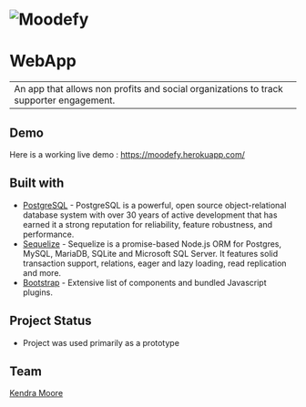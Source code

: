 

# ![Moodefy](https://i.ibb.co/6RX0qy2/Screen-Shot-2021-05-20-at-10-49-21-AM.png)
# WebApp
<table>
<tr>
<td>
  An app that allows non profits and social organizations to track supporter engagement.
</td>
</tr>
</table>

## Demo
Here is a working live demo :  https://moodefy.herokuapp.com/

## Built with 

- [PostgreSQL](https://www.postgresql.org/) - PostgreSQL is a powerful, open source object-relational database system with over 30 years of active development that has earned it a strong reputation for reliability, feature robustness, and performance.
- [Sequelize](https://sequelize.org/) - Sequelize is a promise-based Node.js ORM for Postgres, MySQL, MariaDB, SQLite and Microsoft SQL Server. It features solid transaction support, relations, eager and lazy loading, read replication and more.
- [Bootstrap](http://getbootstrap.com/) - Extensive list of components and bundled Javascript plugins.

## Project Status
- Project was used primarily as a prototype

## Team

[Kendra Moore ](https://github.com/kendrajmoore) 


